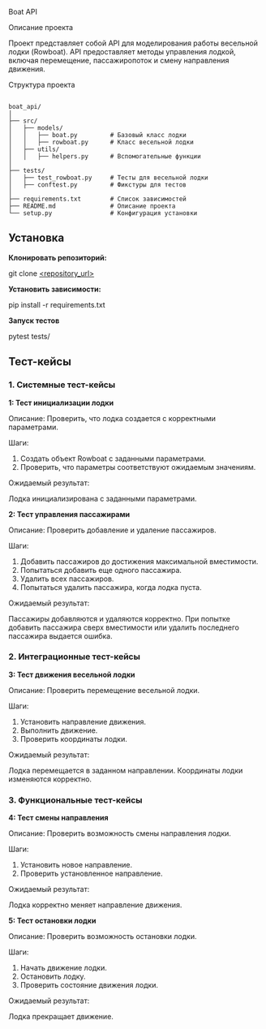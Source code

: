 Boat API

Описание проекта

Проект представляет собой API для моделирования работы весельной лодки (Rowboat). API предоставляет методы управления лодкой, включая перемещение, пассажиропоток и смену направления движения.

Структура проекта

<pre><code>
boat_api/
│
├── src/
│   ├── models/
│   │   ├── boat.py         # Базовый класс лодки
│   │   ├── rowboat.py      # Класс весельной лодки
│   ├── utils/
│   │   ├── helpers.py      # Вспомогательные функции
│
├── tests/
│   ├── test_rowboat.py     # Тесты для весельной лодки
│   ├── conftest.py         # Фикстуры для тестов
│
├── requirements.txt        # Список зависимостей
├── README.md               # Описание проекта
└── setup.py                # Конфигурация установки
</code></pre>

## **Установка**

**Клонировать репозиторий:**

git clone [<repository_url>](https://github.com/Checamaro/boat_api)

**Установить зависимости:**

pip install -r requirements.txt

**Запуск тестов**

pytest tests/

## **Тест-кейсы**

### 1. Системные тест-кейсы

**1: Тест инициализации лодки**

Описание: Проверить, что лодка создается с корректными параметрами.

Шаги:

1. Создать объект Rowboat с заданными параметрами.
2. Проверить, что параметры соответствуют ожидаемым значениям.

Ожидаемый результат:

Лодка инициализирована с заданными параметрами.

**2: Тест управления пассажирами**

Описание: Проверить добавление и удаление пассажиров.

Шаги:

1. Добавить пассажиров до достижения максимальной вместимости.
2. Попытаться добавить еще одного пассажира.
3. Удалить всех пассажиров.
4. Попытаться удалить пассажира, когда лодка пуста.

Ожидаемый результат:

Пассажиры добавляются и удаляются корректно.
При попытке добавить пассажира сверх вместимости или удалить последнего пассажира выдается ошибка.

### 2. Интеграционные тест-кейсы

**3: Тест движения весельной лодки**

Описание: Проверить перемещение весельной лодки.

Шаги:

1. Установить направление движения.
2. Выполнить движение.
3. Проверить координаты лодки.

Ожидаемый результат:

Лодка перемещается в заданном направлении.
Координаты лодки изменяются корректно.

### 3. Функциональные тест-кейсы

**4: Тест смены направления**

Описание: Проверить возможность смены направления лодки.

Шаги:

1. Установить новое направление.
2. Проверить установленное направление.

Ожидаемый результат:

Лодка корректно меняет направление движения.

**5: Тест остановки лодки**

Описание: Проверить возможность остановки лодки.

Шаги:

1. Начать движение лодки.
2. Остановить лодку.
3. Проверить состояние движения лодки.

Ожидаемый результат:

Лодка прекращает движение.
